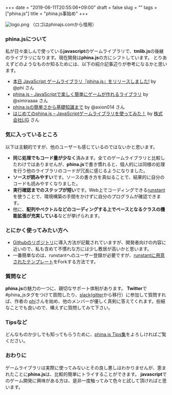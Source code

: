 +++
date = "2019-06-11T20:55:06+09:00"
draft = false
slug = ""
tags = ["phina.js"]
title = "phina.js事始め"
+++

![logo.png](https://raw.githubusercontent.com/phinajs/phina.js/develop/logo.png)
（ロゴはphinajs.comから借用）
### phina.jsについて

私が日々楽しんで使っている**javascript**のゲームライブラリで、**tmlib.js**の後継のライブラリになります。現在開発は**phina.js**の方にシフトしています。
とりあえずどのようなものか知るためには、以下の紹介記事辺りが参考になるかと思います。

* [本日 JavaScript ゲームライブラリ『phina.js』をリリースしました!](http://phiary.me/phinajs-release/) by @phi さん
* [phina.js - JavaScriptで楽しく簡単にゲームが作れるライブラリ](http://qiita.com/simiraaaa/items/7431734994c9e94dacfd) by @simiraaaa さん
* [phina.jsの簡単さから基礎知識まで](https://qiita.com/axion014/items/1094487f88cc056da1f2) by @axion014 さん
* [はじめてのphina.js – JavaScriptゲームライブラリを使ってみた！](https://liginc.co.jp/306739) by [株式会社LIG](https://liginc.co.jp/) さん

### 気に入っているところ

以下は主観的ですが、他のユーザーも感じているのではないかと思います。

* **同じ処理でもコード量が少なく**済みます。全てのゲームライブラリと比較したわけではありませんが、**phina.js**で書き慣れると、個人的には同様の処理を行う他のライブラリのコードが冗長に感じるようになりました。
* **ソースが読みやすい**です。ソースの書き方を真似ることで、結果的に自分のコードも読みやすくなりました。
* **実行確認までのステップが短い**です。Web上でコーディングできる[runstant](http://runstant.com/)を使うことで、環境構築の手間をかけずに自分のプログラムが確認できます。
* 他に、**配列やベクトルなどのコーディングする上でベースとなるクラスの機能拡張が充実している**などが挙げられます。

### とにかく使ってみたい方へ
* [Githubのリポジトリ](https://github.com/phi-jp/phina.js)に導入方法が記載されていますが、開発者向けの内容に近いので、私も含めて不慣れな方には少し敷居が高いかと思います。
* 一番簡単なのは、runstantへのユーザー登録が必要ですが、[runstantに用意されたテンプレート](http://runstant.com/phi/projects/phinajs_template)をForkする方法です。

### 質問など
**phina.js**の魅力の一つに、親切なサポート体制があります。
**Twitter**で#phina_jsタグをつけて質問したり、[slack](https://phinajs-slackin.herokuapp.com/)([gitter](https://gitter.im/phi-jp/phina.js)から移行）に参加して質問すれば、作者の [phi](https//twitter.com/phi-jp)さんを始め、他のメンバーが優しく真剣に答えてくれます。些細なことでも良いので、構えずに質問してみて下さい。

### Tipsなど
どんなものか少しでも知ってもらうために、[phina.js Tips集](http://qiita.com/alkn203/items/bca3222f6b409382fe20)をよろしければご覧ください。

### おわりに
ゲームライブラリは実際に使ってみないとその良し悪しはわかりませんが、恵まれたことに**phina.js**は、比較的簡単にトライすることができます。
**javascript**でのゲーム開発に興味がある方は、是非一度触ってみて色々と試して頂ければと思います。
